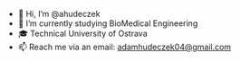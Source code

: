 - 👋 Hi, I’m @ahudeczek
- 👀 I’m currently studying BioMedical Engineering
- 🎓 Technical University of Ostrava
- 📫 Reach me via an email: adamhudeczek04@gmail.com

<!---
ahudeczek/ahudeczek is a ✨ special ✨ repository because its `README.md` (this file) appears on your GitHub profile.
You can click the Preview link to take a look at your changes.
--->
